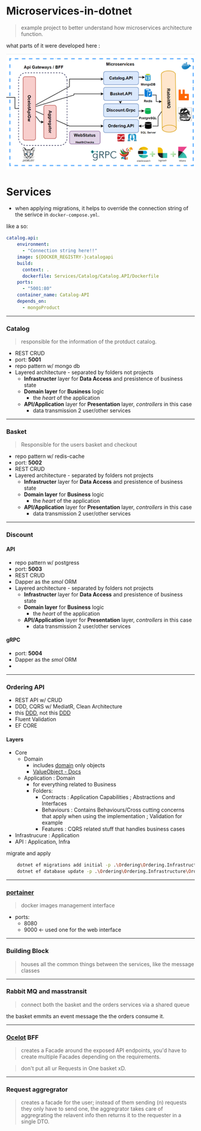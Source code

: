 # Microservices-in-dotnet

> example project to better understand how microservices architecture function.

what parts of it were developed here :

![archetcure](/static/Architecture.png)

# Services

- when applying migrations, it helps to override the connection string of the serivce in `docker-compose.yml`.

like a so:
```yml
catalog.api:
    environment:
      - "Connection string here!!"
    image: ${DOCKER_REGISTRY-}catalogapi
    build:
      context: .
      dockerfile: Services/Catalog/Catalog.API/Dockerfile
    ports:
      - "5001:80"
    container_name: Catalog-API
    depends_on:
      - mongoProduct

```

---

### Catalog

> responsible for the information of the protduct catalog.

- REST CRUD 
- port: **5001**
- repo pattern w/ mongo db
- Layered architecture - separated by folders not projects
    - **Infrastructer** layer for **Data Access** and presistence of business state
    - **Domain layer** for **Business** logic
        - the *heart* of the application
    - **API/Application** layer for **Presentation** layer, *controllers* in this case
        - data transmission 2 user/other services


----

### Basket

> Responsible for the users basket and checkout

- repo pattern w/ redis-cache
- port: **5002**
- REST CRUD
- Layered architecture - separated by folders not projects
    - **Infrastructer** layer for **Data Access** and presistence of business state
    - **Domain layer** for **Business** logic
        - the *heart* of the application
    - **API/Application** layer for **Presentation** layer, *controllers* in this case
        - data transmission 2 user/other services


----

### Discount

#### API
> 

- repo pattern w/ postgress
- port: **5003**
- REST CRUD
- Dapper as the *smol* ORM
- Layered architecture - separated by folders not projects
    - **Infrastructer** layer for **Data Access** and presistence of business state
    - **Domain layer** for **Business** logic
        - the *heart* of the application
    - **API/Application** layer for **Presentation** layer, *controllers* in this case
        - data transmission 2 user/other services

#### gRPC

- port: **5004**
- Dapper as the *smol* ORM
- 

---

### Ordering API

- REST API w/ CRUD
- DDD, CQRS w/ MediatR, Clean Architecture
- this [DDD](https://en.wikipedia.org/wiki/Domain-driven_design), not this [DDD](https://yugipedia.com/wiki/D/D/D)
- Fluent Validation 
- EF CORE 

#### Layers
- Core 
    - Domain
        - includes [domain](https://medium.com/nick-tune-tech-strategy-blog/domains-subdomain-problem-solution-space-in-ddd-clearly-defined-e0b49c7b586c) only objects
        - [ValueObject - Docs](https://docs.microsoft.com/en-us/dotnet/standard/microservices-architecture/microservice-ddd-cqrs-patterns/implement-value-objects)
    - Application : Domain
        - for everything related to Business
        - Folders:
            - Contracts  : Application Capabilities ; Abstractions and Interfaces
            - Behaviours : Contains Behaviours/Cross cutting concerns that apply when using the implementation ; Validation for example
            - Features   : CQRS related stuff that handles business cases
- Infrastrucure  : Application
- API : Application, Infra


migrate and apply

```bash
    dotnet ef migrations add initial -p .\Ordering\Ordering.Infrastructure\Ordering.Infrastructure.csproj -s .\Ordering\Ordering.API\Ordering.API.csproj
    dotnet ef database update -p .\Ordering\Ordering.Infrastructure\Ordering.Infrastructure.csproj -s .\Ordering\Ordering.API\Ordering.API.csproj
```

----

### [portainer](https://docs.portainer.io/start/intro)

> docker images management interface
- ports:
    - 8080
    - 9000 <- used one for the web interface



----

### Building Block

> houses all the common things between the services, like the message classes



----

### Rabbit MQ and masstransit

> connect both the basket and the orders services via a shared queue

the basket emmits an event message the the orders consume it.

----

### [Ocelot](https://github.com/ThreeMammals/Ocelot) BFF

> creates a Facade around the exposed API endpoints, you'd have to create multiple Facades depending on the requirements.

> don't put all ur Requests in One basket xD.

----

### Request aggregrator

> creates a facade for the user; instead of them sending (n) requests they only have to send one,
the aggregrator takes care of aggregrating the relavent info then returns it to the requester in a single DTO.